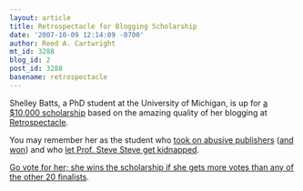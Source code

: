 ```yaml
---
layout: article
title: Retrospectacle for Blogging Scholarship
date: '2007-10-09 12:14:09 -0700'
author: Reed A. Cartwright
mt_id: 3288
blog_id: 2
post_id: 3288
basename: retrospectacle
---
```

Shelley Batts, a PhD student at the University of Michigan, is up for [a $10,000 scholarship](http://www.collegescholarships.org/blog/2007/10/08/vote-for-the-winner-of-the-2007-blogging-scholarship/) based on the amazing quality of her blogging at [Retrospectacle](http://www.scienceblogs.com/retrospectacle/).  

You may remember her as the student who [took on abusive publishers](http://www.pandasthumb.org/archives/2007/04/wiley_interscie.html) ([and won](http://pandasthumb.org/archives/2007/04/wiley-interscie-1.html)) and who [let Prof. Steve Steve get kidnapped](http://pandasthumb.org/archives/2007/04/pandanapped.html).

[Go vote for her; she wins the scholarship if she gets more votes than any of the other 20 finalists](http://www.collegescholarships.org/blog/2007/10/08/vote-for-the-winner-of-the-2007-blogging-scholarship/).
